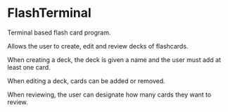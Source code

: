 FlashTerminal
=============

Terminal based flash card program.

Allows the user to create, edit and review decks of flashcards. 

When creating a deck, the deck is given a name and the user must add at least one card.

When editing a deck, cards can be added or removed.

When reviewing, the user can designate how many cards they want to review.

